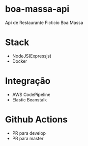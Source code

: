 # boa-massa-api
Api de Restaurante Ficticio Boa Massa

# Stack
- NodeJS(Expressjs)
- Docker

# Integração

- AWS CodePipeline
- Elastic Beanstalk

# Github Actions
- PR para develop
- PR para master
